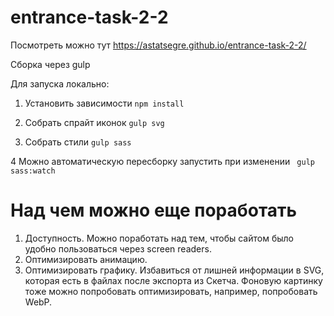 # entrance-task-2-2

Посмотреть можно тут https://astatsegre.github.io/entrance-task-2-2/

Сборка через gulp

Для запуска локально:

1. Установить зависимости
``` npm install ```

2. Собрать спрайт иконок
```gulp svg```

3. Собрать стили
```gulp sass```

4 Можно автоматическую пересборку запустить при изменении
``` gulp sass:watch```

# Над чем можно еще поработать
1. Доступность. Можно поработать над тем, чтобы сайтом было удобно пользоваться через screen readers.
2. Оптимизировать анимацию.
3. Оптимизировать графику. Избавиться от лишней информации в SVG, которая есть в файлах после экспорта из Скетча. Фоновую картинку тоже можно попробовать оптимизировать, например, попробовать WebP.
